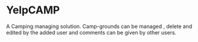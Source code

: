 # YelpCAMP
A Camping managing solution.
Camp-grounds can be managed , delete and edited by the added user and comments can be given by other users.



